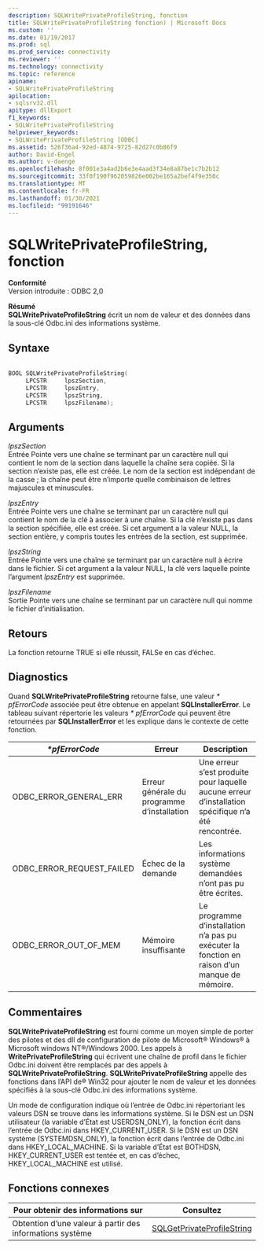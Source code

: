 ```yaml
---
description: SQLWritePrivateProfileString, fonction
title: SQLWritePrivateProfileString fonction) | Microsoft Docs
ms.custom: ''
ms.date: 01/19/2017
ms.prod: sql
ms.prod_service: connectivity
ms.reviewer: ''
ms.technology: connectivity
ms.topic: reference
apiname:
- SQLWritePrivateProfileString
apilocation:
- sqlsrv32.dll
apitype: dllExport
f1_keywords:
- SQLWritePrivateProfileString
helpviewer_keywords:
- SQLWritePrivateProfileString [ODBC]
ms.assetid: 526f36a4-92ed-4874-9725-82d27c0b86f9
author: David-Engel
ms.author: v-daenge
ms.openlocfilehash: 8f001e3a4ad2b6e3e4aad3f34e8a87be1c7b2b12
ms.sourcegitcommit: 33f0f190f962059826e002be165a2bef4f9e350c
ms.translationtype: MT
ms.contentlocale: fr-FR
ms.lasthandoff: 01/30/2021
ms.locfileid: "99191646"
---
```

# <a name="sqlwriteprivateprofilestring-function"></a>SQLWritePrivateProfileString, fonction
**Conformité**  
 Version introduite : ODBC 2,0  
  
 **Résumé**  
 **SQLWritePrivateProfileString** écrit un nom de valeur et des données dans la sous-clé Odbc.ini des informations système.  
  
## <a name="syntax"></a>Syntaxe  
  
```cpp  
  
BOOL SQLWritePrivateProfileString(  
     LPCSTR     lpszSection,  
     LPCSTR     lpszEntry,  
     LPCSTR     lpszString,  
     LPCSTR     lpszFilename);  
```  
  
## <a name="arguments"></a>Arguments  
 *lpszSection*  
 Entrée Pointe vers une chaîne se terminant par un caractère null qui contient le nom de la section dans laquelle la chaîne sera copiée. Si la section n’existe pas, elle est créée. Le nom de la section est indépendant de la casse ; la chaîne peut être n’importe quelle combinaison de lettres majuscules et minuscules.  
  
 *lpszEntry*  
 Entrée Pointe vers une chaîne se terminant par un caractère null qui contient le nom de la clé à associer à une chaîne. Si la clé n’existe pas dans la section spécifiée, elle est créée. Si cet argument a la valeur NULL, la section entière, y compris toutes les entrées de la section, est supprimée.  
  
 *lpszString*  
 Entrée Pointe vers une chaîne se terminant par un caractère null à écrire dans le fichier. Si cet argument a la valeur NULL, la clé vers laquelle pointe l’argument *lpszEntry* est supprimée.  
  
 *lpszFilename*  
 Sortie Pointe vers une chaîne se terminant par un caractère null qui nomme le fichier d’initialisation.  
  
## <a name="returns"></a>Retours  
 La fonction retourne TRUE si elle réussit, FALSe en cas d’échec.  
  
## <a name="diagnostics"></a>Diagnostics  
 Quand **SQLWritePrivateProfileString** retourne false, une valeur *\* pfErrorCode* associée peut être obtenue en appelant **SQLInstallerError**. Le tableau suivant répertorie les valeurs *\* pfErrorCode* qui peuvent être retournées par **SQLInstallerError** et les explique dans le contexte de cette fonction.  
  
|*\*pfErrorCode*|Erreur|Description|  
|---------------------|-----------|-----------------|  
|ODBC_ERROR_GENERAL_ERR|Erreur générale du programme d’installation|Une erreur s’est produite pour laquelle aucune erreur d’installation spécifique n’a été rencontrée.|  
|ODBC_ERROR_REQUEST_FAILED|Échec de la demande|Les informations système demandées n’ont pas pu être écrites.|  
|ODBC_ERROR_OUT_OF_MEM|Mémoire insuffisante|Le programme d’installation n’a pas pu exécuter la fonction en raison d’un manque de mémoire.|  
  
## <a name="comments"></a>Commentaires  
 **SQLWritePrivateProfileString** est fourni comme un moyen simple de porter des pilotes et des dll de configuration de pilote de Microsoft® Windows® à Microsoft windows NT®/Windows 2000. Les appels à **WritePrivateProfileString** qui écrivent une chaîne de profil dans le fichier Odbc.ini doivent être remplacés par des appels à **SQLWritePrivateProfileString**. **SQLWritePrivateProfileString** appelle des fonctions dans l’API de® Win32 pour ajouter le nom de valeur et les données spécifiés à la sous-clé Odbc.ini des informations système.  
  
 Un mode de configuration indique où l’entrée de Odbc.ini répertoriant les valeurs DSN se trouve dans les informations système. Si le DSN est un DSN utilisateur (la variable d’État est USERDSN_ONLY), la fonction écrit dans l’entrée de Odbc.ini dans HKEY_CURRENT_USER. Si le DSN est un DSN système (SYSTEMDSN_ONLY), la fonction écrit dans l’entrée de Odbc.ini dans HKEY_LOCAL_MACHINE. Si la variable d’État est BOTHDSN, HKEY_CURRENT_USER est tentée et, en cas d’échec, HKEY_LOCAL_MACHINE est utilisé.  
  
## <a name="related-functions"></a>Fonctions connexes  
  
|Pour obtenir des informations sur|Consultez|  
|---------------------------|---------|  
|Obtention d’une valeur à partir des informations système|[SQLGetPrivateProfileString](../../../odbc/reference/syntax/sqlgetprivateprofilestring-function.md)|
